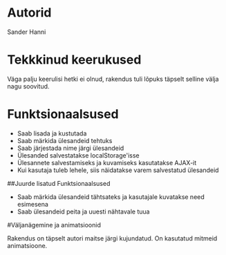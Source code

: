 # Autorid

Sander Hanni

# Tekkkinud keerukused

Väga palju keerulisi hetki ei olnud, rakendus tuli lõpuks täpselt selline välja nagu soovitud.

# Funktsionaalsused

* Saab lisada ja kustutada
* Saab märkida ülesandeid tehtuks
* Saab järjestada nime järgi ülesandeid
* Ülesanded salvestatakse localStorage'isse
* Ülesannete salvestamiseks ja kuvamiseks kasutatakse AJAX-it
* Kui kasutaja tuleb lehele, siis näidatakse varem salvestatud ülesandeid

##Juurde lisatud Funktsionaalsused

* Saab märkida ülesandeid tähtsateks ja kasutajale kuvatakse need esimesena
* Saab ülesandeid peita ja uuesti nähtavale tuua

#Väljanägemine ja animatsioonid

Rakendus on täpselt autori maitse järgi kujundatud. On kasutatud mitmeid animatsioone.
